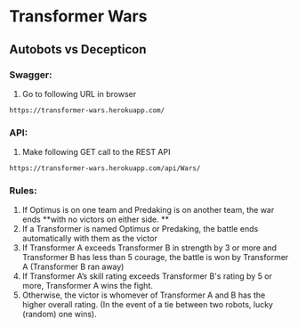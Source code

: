 ﻿# Transformer Wars
## Autobots vs Decepticon

### Swagger:
1) Go to following URL in browser 
```
https://transformer-wars.herokuapp.com/
```

### API:

1) Make following GET call to the REST API
```
https://transformer-wars.herokuapp.com/api/Wars/
```


### Rules:
1) If Optimus is on one team and Predaking is on another team, the war ends **with no victors on either side. **
2) If a Transformer is named Optimus or Predaking, the battle ends automatically with
them as the victor
3) If Transformer A exceeds Transformer B in strength by 3 or more and Transformer B
has less than 5 courage, the battle is won by Transformer A (Transformer B ran away)
4) If Transformer A’s skill rating exceeds Transformer B's rating by 5 or more, Transformer
A wins the fight.
5) Otherwise, the victor is whomever of Transformer A and B has the higher overall rating.
(In the event of a tie between two robots, lucky (random) one wins).

